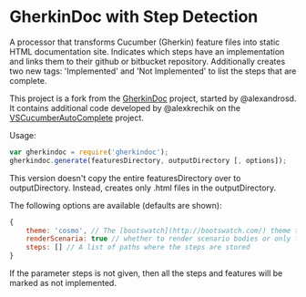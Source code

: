 GherkinDoc with Step Detection
==========

A processor that transforms Cucumber (Gherkin) feature files into static HTML documentation site. Indicates which steps have an implementation
and links them to their github or bitbucket repository. Additionally creates two new tags: 'Implemented' and 'Not Implemented' to list the
steps that are complete.

This project is a fork from the [GherkinDoc](https://github.com/AlexandrosD/gherkindoc) project, started by @alexandrosd.
It contains additional code developed by @alexkrechik on the [VSCucumberAutoComplete](https://github.com/alexkrechik/VSCucumberAutoComplete) project.


Usage:
```javascript
var gherkindoc = require('gherkindoc');
gherkindoc.generate(featuresDirectory, outputDirectory [, options]);
```
This version doesn't copy the entire featuresDirectory over to outputDirectory. Instead, creates only .html files in the outputDirectory.


The following options are available (defaults are shown):
```javascript
{
    theme: 'cosmo', // The [bootswatch](http://bootswatch.com/) theme to use
    renderScenaria: true // whether to render scenario bodies or only feature descriptions,
    steps: [] // A list of paths where the steps are stored
}
```

If the parameter steps is not given, then all the steps and features will be marked as not implemented.
